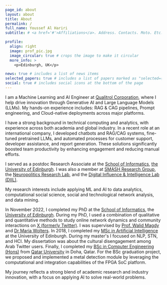 ```yaml
---
page_id: about
layout: about
title: About
permalink: /
full_name: Youssef Al Hariri
subtitle: # <a href='#'>Affiliations</a>. Address. Contacts. Moto. Etc.

profile:
  align: right
  image: prof_pic.jpg
  image_circular: true # crops the image to make it circular
  more_info: >
    <p>Edinburgh, UK</p>

news: true # includes a list of news items
selected_papers: true # includes a list of papers marked as "selected={true}"
social: true # includes social icons at the bottom of the page
---
```


 
I am a Machine Learning and AI Engineer at [Qualitrol Corporation](https://www.qualitrolcorp.com/), where I help drive innovation through Generative AI and Large Language Models (LLMs). My hands-on experience includes: RAG & CAG pipelines, Prompt engineering, and Cloud-native deployments across major platforms.

I have a strong background in technical computing and analytics, with experience across both academia and global industry. In a recent role at an international company, I developed chatbots and RAG/CAG systems, fine-tuned pretrained LLMs, and automated processes for customer support, developer assistance, and report generation. These solutions significantly boosted team productivity by enhancing engagement and reducing manual efforts.

I served as a postdoc Research Associate at the [School of Informatics](https://informatics.ed.ac.uk/), [the University of Edinburgh](https://ed.ac.uk/).
I was also a member at [SMASH Research Group](http://smash.inf.ed.ac.uk/), the [Neuropolitics Research Lab](https://neuropolitics.sps.ed.ac.uk/), and the [Digital Influence & Intelligence Lab (DIIL)](https://diilglobal.org/).

My research interests include applying ML and AI to data analytics, computational social science, social and technological network analysis, and data mining.

In November 2022, I completed my PhD at the [School of Informatics](https://informatics.ed.ac.uk), the [University of Edinburgh](https://ed.ac.uk). During my PhD, I used a combination of qualitative and quantitative methods to study online network dynamics and community interactions on [X (formerly Twitter)](https://x.com/). I was supervised by [Prof. Walid Magdy](https://homepages.inf.ed.ac.uk/wmagdy/) and [Dr Maria Wolters](https://mariawolters.net/). In 2018, I completed my [MSc in Artificial Intelligence](https://www.ed.ac.uk/studying/postgraduate/degrees?id=107&r=site/view) at the University of Edinburgh. During my master's I focused on NLP, STN, and HCI. My dissertation was about the cultural disengagement among Arab Twitter users. Finally, I completed my [BSc in Computer Engineering (Hons)](https://qu.edu.qa/sites/en_US/engineering/academics/computer/ce) from [Qatar University](https://qu.edu.qa) in Doha, Qatar. For the BSc graduation project, we proposed and implemented a metal detection module by leveraging the computational and integration capabilities of the FPGA SoC platform.

My journey reflects a strong blend of academic research and industry innovation, with a focus on applying AI to solve real-world problems.